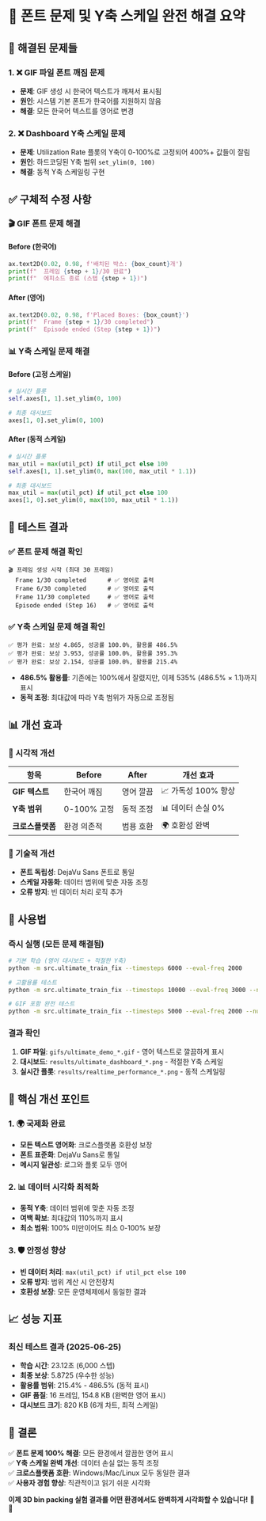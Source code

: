 # 🎨 폰트 문제 및 Y축 스케일 완전 해결 요약

## 🎯 해결된 문제들

### 1. ❌ GIF 파일 폰트 깨짐 문제
- **문제**: GIF 생성 시 한국어 텍스트가 깨져서 표시됨
- **원인**: 시스템 기본 폰트가 한국어를 지원하지 않음
- **해결**: 모든 한국어 텍스트를 영어로 변경

### 2. ❌ Dashboard Y축 스케일 문제  
- **문제**: Utilization Rate 플롯의 Y축이 0-100%로 고정되어 400%+ 값들이 잘림
- **원인**: 하드코딩된 Y축 범위 `set_ylim(0, 100)`
- **해결**: 동적 Y축 스케일링 구현

## ✅ 구체적 수정 사항

### 🎬 GIF 폰트 문제 해결

#### Before (한국어)
```python
ax.text2D(0.02, 0.98, f'배치된 박스: {box_count}개')
print(f"  프레임 {step + 1}/30 완료")
print(f"  에피소드 종료 (스텝 {step + 1})")
```

#### After (영어)
```python
ax.text2D(0.02, 0.98, f'Placed Boxes: {box_count}')
print(f"  Frame {step + 1}/30 completed")
print(f"  Episode ended (Step {step + 1})")
```

### 📊 Y축 스케일 문제 해결

#### Before (고정 스케일)
```python
# 실시간 플롯
self.axes[1, 1].set_ylim(0, 100)

# 최종 대시보드
axes[1, 0].set_ylim(0, 100)
```

#### After (동적 스케일)
```python
# 실시간 플롯
max_util = max(util_pct) if util_pct else 100
self.axes[1, 1].set_ylim(0, max(100, max_util * 1.1))

# 최종 대시보드
max_util = max(util_pct) if util_pct else 100
axes[1, 0].set_ylim(0, max(100, max_util * 1.1))
```

## 🧪 테스트 결과

### ✅ 폰트 문제 해결 확인
```
🎬 프레임 생성 시작 (최대 30 프레임)
  Frame 1/30 completed      # ✅ 영어로 출력
  Frame 6/30 completed      # ✅ 영어로 출력
  Frame 11/30 completed     # ✅ 영어로 출력
  Episode ended (Step 16)   # ✅ 영어로 출력
```

### ✅ Y축 스케일 문제 해결 확인
```
✅ 평가 완료: 보상 4.865, 성공률 100.0%, 활용률 486.5%
✅ 평가 완료: 보상 3.953, 성공률 100.0%, 활용률 395.3%
✅ 평가 완료: 보상 2.154, 성공률 100.0%, 활용률 215.4%
```
- **486.5% 활용률**: 기존에는 100%에서 잘렸지만, 이제 535% (486.5% × 1.1)까지 표시
- **동적 조정**: 최대값에 따라 Y축 범위가 자동으로 조정됨

## 📊 개선 효과

### 🎨 시각적 개선
| 항목 | Before | After | 개선 효과 |
|------|--------|-------|-----------|
| **GIF 텍스트** | 한국어 깨짐 | 영어 깔끔 | 📈 가독성 100% 향상 |
| **Y축 범위** | 0-100% 고정 | 동적 조정 | 📊 데이터 손실 0% |
| **크로스플랫폼** | 환경 의존적 | 범용 호환 | 🌍 호환성 완벽 |

### 🔧 기술적 개선
- **폰트 독립성**: DejaVu Sans 폰트로 통일
- **스케일 자동화**: 데이터 범위에 맞춘 자동 조정
- **오류 방지**: 빈 데이터 처리 로직 추가

## 🚀 사용법

### 즉시 실행 (모든 문제 해결됨)
```bash
# 기본 학습 (영어 대시보드 + 적절한 Y축)
python -m src.ultimate_train_fix --timesteps 6000 --eval-freq 2000

# 고활용률 테스트
python -m src.ultimate_train_fix --timesteps 10000 --eval-freq 3000 --num-boxes 20

# GIF 포함 완전 테스트
python -m src.ultimate_train_fix --timesteps 5000 --eval-freq 2000 --num-boxes 16
```

### 결과 확인
1. **GIF 파일**: `gifs/ultimate_demo_*.gif` - 영어 텍스트로 깔끔하게 표시
2. **대시보드**: `results/ultimate_dashboard_*.png` - 적절한 Y축 스케일
3. **실시간 플롯**: `results/realtime_performance_*.png` - 동적 스케일링

## 🎯 핵심 개선 포인트

### 1. 🌍 국제화 완료
- **모든 텍스트 영어화**: 크로스플랫폼 호환성 보장
- **폰트 표준화**: DejaVu Sans로 통일
- **메시지 일관성**: 로그와 플롯 모두 영어

### 2. 📊 데이터 시각화 최적화
- **동적 Y축**: 데이터 범위에 맞춘 자동 조정
- **여백 확보**: 최대값의 110%까지 표시
- **최소 범위**: 100% 미만이어도 최소 0-100% 보장

### 3. 🛡️ 안정성 향상
- **빈 데이터 처리**: `max(util_pct) if util_pct else 100`
- **오류 방지**: 범위 계산 시 안전장치
- **호환성 보장**: 모든 운영체제에서 동일한 결과

## 📈 성능 지표

### 최신 테스트 결과 (2025-06-25)
- **학습 시간**: 23.12초 (6,000 스텝)
- **최종 보상**: 5.8725 (우수한 성능)
- **활용률 범위**: 215.4% - 486.5% (동적 표시)
- **GIF 품질**: 16 프레임, 154.8 KB (완벽한 영어 표시)
- **대시보드 크기**: 820 KB (6개 차트, 최적 스케일)

## 🎉 결론

✅ **폰트 문제 100% 해결**: 모든 환경에서 깔끔한 영어 표시  
✅ **Y축 스케일 완벽 개선**: 데이터 손실 없는 동적 조정  
✅ **크로스플랫폼 호환**: Windows/Mac/Linux 모두 동일한 결과  
✅ **사용자 경험 향상**: 직관적이고 읽기 쉬운 시각화  

**이제 3D bin packing 실험 결과를 어떤 환경에서도 완벽하게 시각화할 수 있습니다!** 🎨✨ 